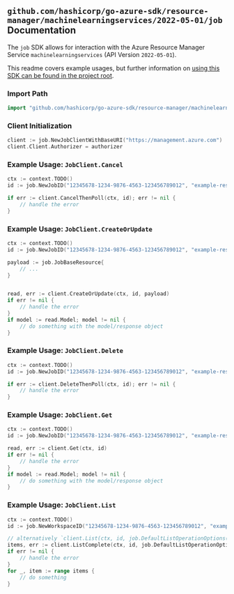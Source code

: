 
## `github.com/hashicorp/go-azure-sdk/resource-manager/machinelearningservices/2022-05-01/job` Documentation

The `job` SDK allows for interaction with the Azure Resource Manager Service `machinelearningservices` (API Version `2022-05-01`).

This readme covers example usages, but further information on [using this SDK can be found in the project root](https://github.com/hashicorp/go-azure-sdk/tree/main/docs).

### Import Path

```go
import "github.com/hashicorp/go-azure-sdk/resource-manager/machinelearningservices/2022-05-01/job"
```


### Client Initialization

```go
client := job.NewJobClientWithBaseURI("https://management.azure.com")
client.Client.Authorizer = authorizer
```


### Example Usage: `JobClient.Cancel`

```go
ctx := context.TODO()
id := job.NewJobID("12345678-1234-9876-4563-123456789012", "example-resource-group", "workspaceValue", "jobValue")

if err := client.CancelThenPoll(ctx, id); err != nil {
	// handle the error
}
```


### Example Usage: `JobClient.CreateOrUpdate`

```go
ctx := context.TODO()
id := job.NewJobID("12345678-1234-9876-4563-123456789012", "example-resource-group", "workspaceValue", "jobValue")

payload := job.JobBaseResource{
	// ...
}


read, err := client.CreateOrUpdate(ctx, id, payload)
if err != nil {
	// handle the error
}
if model := read.Model; model != nil {
	// do something with the model/response object
}
```


### Example Usage: `JobClient.Delete`

```go
ctx := context.TODO()
id := job.NewJobID("12345678-1234-9876-4563-123456789012", "example-resource-group", "workspaceValue", "jobValue")

if err := client.DeleteThenPoll(ctx, id); err != nil {
	// handle the error
}
```


### Example Usage: `JobClient.Get`

```go
ctx := context.TODO()
id := job.NewJobID("12345678-1234-9876-4563-123456789012", "example-resource-group", "workspaceValue", "jobValue")

read, err := client.Get(ctx, id)
if err != nil {
	// handle the error
}
if model := read.Model; model != nil {
	// do something with the model/response object
}
```


### Example Usage: `JobClient.List`

```go
ctx := context.TODO()
id := job.NewWorkspaceID("12345678-1234-9876-4563-123456789012", "example-resource-group", "workspaceValue")

// alternatively `client.List(ctx, id, job.DefaultListOperationOptions())` can be used to do batched pagination
items, err := client.ListComplete(ctx, id, job.DefaultListOperationOptions())
if err != nil {
	// handle the error
}
for _, item := range items {
	// do something
}
```
